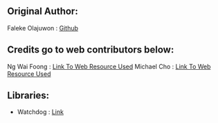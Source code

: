 Original Author:
----------------------
Faleke Olajuwon : [Github](https://github.com/Chefcury1)


Credits go to web contributors below:
-----------------------------------
Ng Wai Foong : [Link To Web Resource Used](https://levelup.gitconnected.com/how-to-monitor-file-system-events-in-python-e8e0ed6ec2c)
Michael Cho : [Link To Web Resource Used](https://www.michaelcho.me/article/using-pythons-watchdog-to-monitor-changes-to-a-directory)


Libraries:
------------
- Watchdog : [Link](https://github.com/gorakhargosh/watchdog)